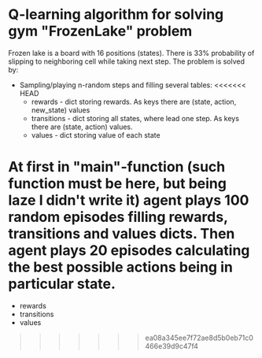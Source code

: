 # Q-learning algorithm for solving gym "FrozenLake" problem

Frozen lake is a board with 16 positions (states). There is 33% probability of slipping to neighboring
cell while taking next step.
The problem is solved by:
* Sampling/playing n-random steps and filling several tables:
<<<<<<< HEAD
	* rewards - dict storing rewards. As keys there are (state, action, new_state) values
	* transitions - dict storing all states, where lead one step. As keys there are (state, action) values.
	* values - dict storing value of each state

At first in "main"-function (such function must be here, but being laze I didn't write it) agent plays 100 random episodes
filling rewards, transitions and values dicts. Then agent plays 20 episodes calculating the best possible actions being
in particular state.
=======
  * rewards
  * transitions
  * values
>>>>>>> ea08a345ee7f72ae8d5b0eb71c0466e39d9c47f4
